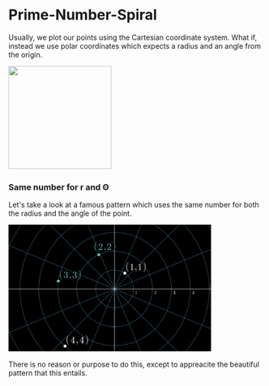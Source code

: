 # Prime-Number-Spiral
<p>Usually, we plot our points using the Cartesian coordinate system. What if, instead we use polar coordinates which expects
a radius and an angle from the origin.</p>
<img width="203px" height="203px" src="https://upload.wikimedia.org/wikipedia/commons/thumb/d/d3/Examples_of_Polar_Coordinates.svg/1024px-Examples_of_Polar_Coordinates.svg.png"/>
<br/>
<h3>Same number for r and Θ</h3>
<p>Let's take a look at a famous pattern which uses the same number for both the radius and the angle of the point.</p>
<img width="400px" height="250px" src="https://github.com/ElvinT57/Prime-Number-Spiral/blob/master/plotting_example.PNG"/>
<p>There is no reason or purpose to do this, except to appreacite the beautiful pattern that this entails.</p>
